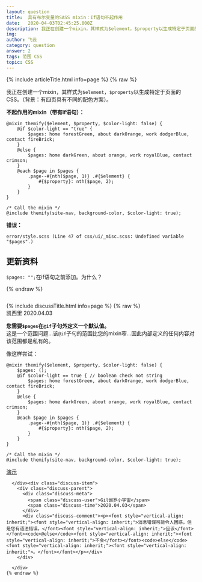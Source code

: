 ```yaml
---
layout: question
title:  具有布尔变量的SASS mixin：If语句不起作用
date:   2020-04-03T02:45:25.000Z
description: 我正在创建一个mixin，其样式为$element，$property以生成特定于页面的CSS。（背景：有四页具有不同的配色方案）。不起作用的mixi...
img: 
author: 飞云
category: question
answer: 2
tags: 范围 CSS
topic: CSS
---
```

<div class="article-root">
  <div class="article">
    {% include articleTitle.html info=page %}
    {% raw %}
    <div class="article-content"><p><font style="vertical-align: inherit;"><font style="vertical-align: inherit;">我正在创建一个mixin，其样式为</font></font><code>$element</code><font style="vertical-align: inherit;"><font style="vertical-align: inherit;">，</font></font><code>$property</code><font style="vertical-align: inherit;"><font style="vertical-align: inherit;">以生成特定于页面的CSS。</font><font style="vertical-align: inherit;">（背景：有四页具有不同的配色方案）。</font></font></p>

<p><strong><font style="vertical-align: inherit;"><font style="vertical-align: inherit;">不起作用的mixin（带有if语句）：</font></font></strong></p>

<pre><code>@mixin themify($element, $property, $color-light: false) {<font></font>
    @if $color-light == "true" {<font></font>
        $pages: home forestGreen, about darkOrange, work dodgerBlue, contact fireBrick;<font></font>
    }<font></font>
    @else {<font></font>
        $pages: home darkGreen, about orange, work royalBlue, contact crimson;<font></font>
    }<font></font>
    @each $page in $pages {<font></font>
        .page--#{nth($page, 1)} .#{$element} {<font></font>
            #{$property}: nth($page, 2);<font></font>
        }<font></font>
    }<font></font>
}<font></font>
<font></font>
/* Call the mixin */<font></font>
@include themify(site-nav, background-color, $color-light: true);<font></font>
</code></pre>

<p><strong><font style="vertical-align: inherit;"><font style="vertical-align: inherit;">错误：</font></font></strong></p>

<pre><code>error/style.scss (Line 47 of css/ui/_misc.scss: Undefined variable "$pages".)
</code></pre>

<h2><font style="vertical-align: inherit;"><font style="vertical-align: inherit;">更新资料</font></font></h2>

<p><font style="vertical-align: inherit;"></font><code>$pages: "";</code><font style="vertical-align: inherit;"><font style="vertical-align: inherit;">在if语句之前</font><font style="vertical-align: inherit;">添加</font><font style="vertical-align: inherit;">。</font><font style="vertical-align: inherit;">为什么？</font></font></p></div>
    {% endraw %}
  </div>
  <p style="height: 0;width:0;overflow: hidden;"> 第3909篇《具有布尔变量的SASS mixin：If语句不起作用》来自Winter(https://github.com/aiyld/aiyld.github.io)的站点</p>
  <div class="discuss-wrapper">
    {% include discussTitle.html info=page %}
    {% raw %}
    <div class="discuss-item">
        <div class="discuss-parent">
          <div class="discuss-meta">
            <span class="discuss-user">凯西里</span>
            <span class="discuss-time">2020.04.03</span>
          </div>
          <div class="discuss-comment"><p><strong><font style="vertical-align: inherit;"><font style="vertical-align: inherit;">您需要</font></font><code>$pages</code><font style="vertical-align: inherit;"><font style="vertical-align: inherit;">在</font></font><code>@if</code><font style="vertical-align: inherit;"><font style="vertical-align: inherit;">子句</font><font style="vertical-align: inherit;">外定义</font><font style="vertical-align: inherit;">一个默认值</font><font style="vertical-align: inherit;">。</font></font></strong><br><font style="vertical-align: inherit;"><font style="vertical-align: inherit;">
这是一个范围问题...该</font></font><code>@if</code><font style="vertical-align: inherit;"><font style="vertical-align: inherit;">子句的范围比您的mixin窄...因此内部定义的任何内容对该范围都是私有的。</font></font></p>

<p><font style="vertical-align: inherit;"><font style="vertical-align: inherit;">像这样尝试：</font></font></p>

<pre><code>@mixin themify($element, $property, $color-light: false) {<font></font>
    $pages: ();<font></font>
    @if $color-light == true { // boolean check not string<font></font>
        $pages: home forestGreen, about darkOrange, work dodgerBlue, contact fireBrick;<font></font>
    }<font></font>
    @else {<font></font>
        $pages: home darkGreen, about orange, work royalBlue, contact crimson;<font></font>
    }<font></font>
    @each $page in $pages {<font></font>
        .page--#{nth($page, 1)} .#{$element} {<font></font>
            #{$property}: nth($page, 2);<font></font>
        }<font></font>
    }<font></font>
}<font></font>
<font></font>
/* Call the mixin */<font></font>
@include themify(site-nav, background-color, $color-light: true);<font></font>
</code></pre>

<p><a href="http://sassmeister.com/gist/8615883" rel="noreferrer"><font style="vertical-align: inherit;"><font style="vertical-align: inherit;">演示</font></font></a></p></div>
        </div>
        
      </div><div class="discuss-item">
        <div class="discuss-parent">
          <div class="discuss-meta">
            <span class="discuss-user">Gil伽罗小宇宙</span>
            <span class="discuss-time">2020.04.03</span>
          </div>
          <div class="discuss-comment"><p><font style="vertical-align: inherit;"><font style="vertical-align: inherit;">消息错误可能令人困惑，但是您有语法错误。</font><font style="vertical-align: inherit;">应该</font></font><code>@else</code><font style="vertical-align: inherit;"><font style="vertical-align: inherit;">不会</font></font><code>else</code><font style="vertical-align: inherit;"><font style="vertical-align: inherit;">。</font></font></p></div>
        </div>
        
      </div>
    {% endraw %}
  </div>
<div>

